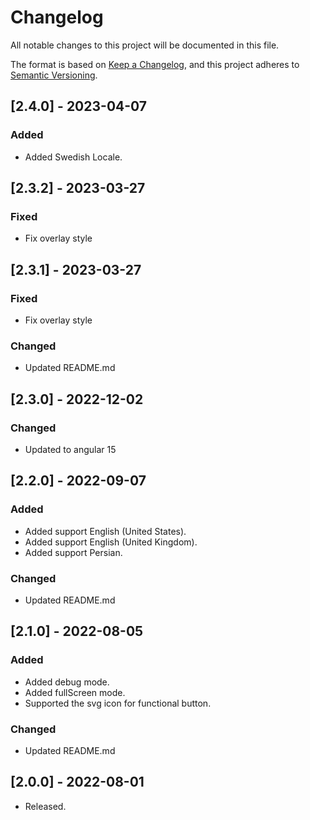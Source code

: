 # Changelog

All notable changes to this project will be documented in this file.

The format is based on [Keep a Changelog](https://keepachangelog.com/en/1.0.0/),
and this project adheres to [Semantic Versioning](https://semver.org/spec/v2.0.0.html).

## [2.4.0] - 2023-04-07

### Added

- Added Swedish Locale.

## [2.3.2] - 2023-03-27

### Fixed

- Fix overlay style

## [2.3.1] - 2023-03-27

### Fixed

- Fix overlay style

### Changed

- Updated README.md

## [2.3.0] - 2022-12-02

### Changed

- Updated to angular 15

## [2.2.0] - 2022-09-07

### Added

- Added support English (United States).
- Added support English (United Kingdom).
- Added support Persian.

### Changed

- Updated README.md

## [2.1.0] - 2022-08-05

### Added

- Added debug mode.
- Added fullScreen mode.
- Supported the svg icon for functional button.

### Changed

- Updated README.md

## [2.0.0] - 2022-08-01

- Released.
